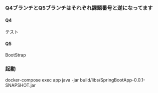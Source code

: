 #
### Q4ブランチとQ5ブランチはそれぞれ課題番号と逆になってます  
#### Q4
テスト
#### Q5
BootStrap


### 起動
docker-compose exec app java -jar build/libs/SpringBootApp-0.0.1-SNAPSHOT.jar

